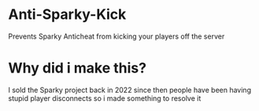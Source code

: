 # Anti-Sparky-Kick
Prevents Sparky Anticheat from kicking your players off the server

# Why did i make this?
I sold the Sparky project back in 2022 since then people have been having stupid player disconnects so i made something to resolve it
